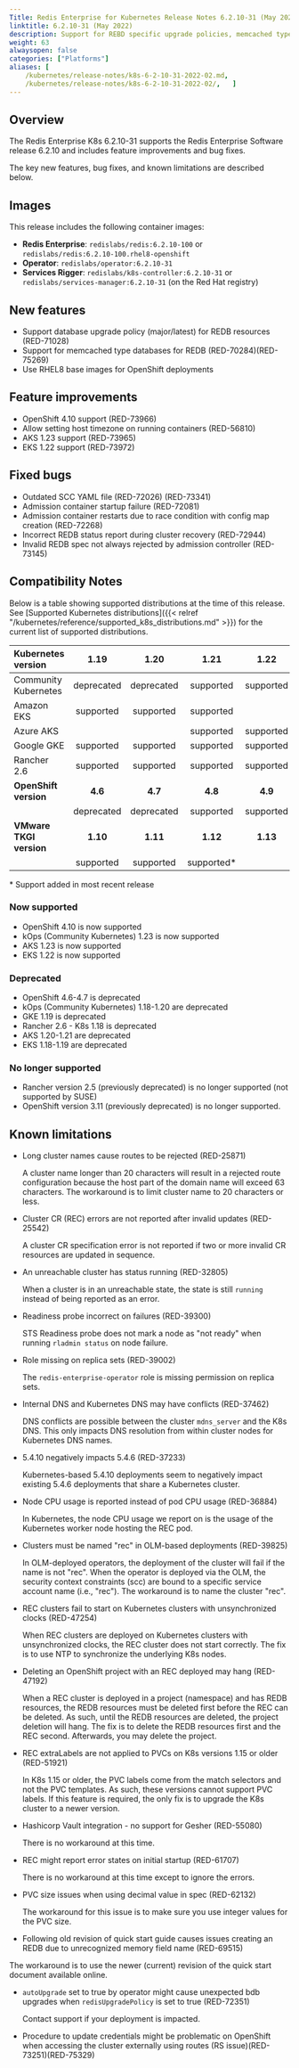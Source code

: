 ```yaml
---
Title: Redis Enterprise for Kubernetes Release Notes 6.2.10-31 (May 2022)
linktitle: 6.2.10-31 (May 2022)
description: Support for REBD specific upgrade policies, memcached type REDBs, and RHEL8 for OpenShift, as well as feature improvements and bug fixes.
weight: 63
alwaysopen: false
categories: ["Platforms"]
aliases: [
    /kubernetes/release-notes/k8s-6-2-10-31-2022-02.md,
    /kubernetes/release-notes/k8s-6-2-10-31-2022-02/,   ]
---
```

## Overview

The Redis Enterprise K8s 6.2.10-31 supports the Redis Enterprise Software release 6.2.10 and includes feature improvements and bug fixes.

The key new features, bug fixes, and known limitations are described below.

## Images

This release includes the following container images:

* **Redis Enterprise**: `redislabs/redis:6.2.10-100` or  `redislabs/redis:6.2.10-100.rhel8-openshift`
* **Operator**: `redislabs/operator:6.2.10-31`
* **Services Rigger**: `redislabs/k8s-controller:6.2.10-31` or `redislabs/services-manager:6.2.10-31` (on the Red Hat registry)

## New features

* Support database upgrade policy (major/latest) for REDB resources (RED-71028)
* Support for memcached type databases for REDB (RED-70284)(RED-75269)
* Use RHEL8 base images for OpenShift deployments

## Feature improvements

* OpenShift 4.10 support (RED-73966)
* Allow setting host timezone on running containers (RED-56810)
* AKS 1.23 support (RED-73965)
* EKS 1.22 support (RED-73972)

## Fixed bugs

* Outdated SCC YAML file (RED-72026) (RED-73341)
* Admission container startup failure (RED-72081)
* Admission container restarts due to race condition with config map creation (RED-72268)
* Incorrect REDB status report during cluster recovery (RED-72944)
* Invalid REDB spec not always rejected by admission controller (RED-73145)

## Compatibility Notes

Below is a table showing supported distributions at the time of this release. See [Supported Kubernetes distributions]({{< relref "/kubernetes/reference/supported_k8s_distributions.md" >}}) for the current list of supported distributions.

| **Kubernetes version**  | **1.19**   | **1.20**   | **1.21**   | **1.22**   | **1.23**   |
|:------------------------|:----------:|:----------:|:----------:|:----------:|:----------:|
| Community Kubernetes    | deprecated | deprecated | supported  | supported  | supported* |
| Amazon EKS              | supported  | supported  | supported  |            |            |
| Azure AKS               |            |            | supported  | supported  | supported* |
| Google GKE              | supported  | supported  | supported  | supported  |            |
| Rancher 2.6             | supported  | supported  | supported  | supported  |            |
| **OpenShift version**   | **4.6**    | **4.7**    | **4.8**    | **4.9**    | **4.10**   |
|                         | deprecated | deprecated | supported  | supported  | supported* |
| **VMware TKGI version** | **1.10**   | **1.11**   | **1.12**   | **1.13**   |            |
|                         | supported  | supported  | supported* |            |            |

\* Support added in most recent release  

### Now supported

* OpenShift 4.10 is now supported
* kOps (Community Kubernetes) 1.23 is now supported
* AKS 1.23 is now supported
* EKS 1.22 is now supported

### Deprecated

* OpenShift 4.6-4.7 is deprecated
* kOps (Community Kubernetes) 1.18-1.20 are deprecated
* GKE 1.19 is deprecated
* Rancher 2.6 - K8s 1.18 is deprecated
* AKS 1.20-1.21 are deprecated
* EKS 1.18-1.19 are deprecated

### No longer supported

* Rancher version 2.5 (previously deprecated) is no longer supported (not supported by SUSE)
* OpenShift version 3.11 (previously deprecated) is no longer supported.

## Known limitations

* Long cluster names cause routes to be rejected  (RED-25871)

  A cluster name longer than 20 characters will result in a rejected route configuration because the host part of the domain name will exceed 63 characters. The workaround is to limit cluster name to 20 characters or less.

* Cluster CR (REC) errors are not reported after invalid updates (RED-25542)
  
  A cluster CR specification error is not reported if two or more invalid CR resources are updated in sequence.

* An unreachable cluster has status running (RED-32805)
  
  When a cluster is in an unreachable state, the state is still `running` instead of being reported as an error.

* Readiness probe incorrect on failures (RED-39300)

  STS Readiness probe does not mark a node as "not ready" when running `rladmin status` on node failure.

* Role missing on replica sets (RED-39002)

  The `redis-enterprise-operator` role is missing permission on replica sets.

* Internal DNS and Kubernetes DNS may have conflicts (RED-37462)

  DNS conflicts are possible between the cluster `mdns_server` and the K8s DNS. This only impacts DNS resolution from within cluster nodes for Kubernetes DNS names.

* 5.4.10 negatively impacts 5.4.6 (RED-37233)

  Kubernetes-based 5.4.10 deployments seem to negatively impact existing 5.4.6 deployments that share a Kubernetes cluster.

* Node CPU usage is reported instead of pod CPU usage (RED-36884)

  In Kubernetes, the node CPU usage we report on is the usage of the Kubernetes worker node hosting the REC pod.

* Clusters must be named "rec" in OLM-based deployments (RED-39825)

  In OLM-deployed operators, the deployment of the cluster will fail if the name is not "rec". When the operator is deployed via the OLM, the security context constraints (scc) are bound to a specific service account name (i.e., "rec"). The workaround is to name the cluster "rec".

* REC clusters fail to start on Kubernetes clusters with unsynchronized clocks (RED-47254)

  When REC clusters are deployed on Kubernetes clusters with unsynchronized clocks, the REC cluster does not start correctly. The fix is to use NTP to synchronize the underlying K8s nodes.

* Deleting an OpenShift project with an REC deployed may hang (RED-47192)

  When a REC cluster is deployed in a project (namespace) and has REDB resources, the REDB resources must be deleted first before the REC can be deleted. As such, until the REDB resources are deleted, the project deletion will hang. The fix is to delete the REDB resources first and the REC second. Afterwards, you may delete the project.

* REC extraLabels are not applied to PVCs on K8s versions 1.15 or older (RED-51921)

  In K8s 1.15 or older, the PVC labels come from the match selectors and not the PVC templates. As such, these versions cannot support PVC labels. If this feature is required, the only fix is to upgrade the K8s cluster to a newer version.

* Hashicorp Vault integration - no support for Gesher (RED-55080)

  There is no workaround at this time.

* REC might report error states on initial startup (RED-61707)

  There is no workaround at this time except to ignore the errors.

* PVC size issues when using decimal value in spec (RED-62132)

  The workaround for this issue is to make sure you use integer values for the PVC size.

* Following old revision of quick start guide causes issues creating an REDB due to unrecognized memory field name (RED-69515)

The workaround is to use the newer (current) revision of the quick start document available online.

* `autoUpgrade` set to true by operator might cause unexpected bdb upgrades when `redisUpgradePolicy` is set to true (RED-72351)

  Contact support if your deployment is impacted.

* Procedure to update credentials might be problematic on OpenShift when accessing the cluster externally using routes (RS issue)(RED-73251)(RED-75329)
